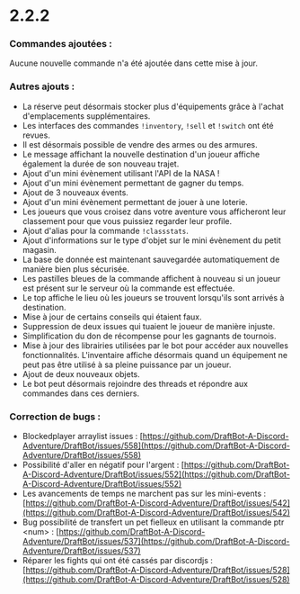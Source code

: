 # 2.2.2

### Commandes ajoutées :

Aucune nouvelle commande n'a été ajoutée dans cette mise à jour.

### Autres ajouts :

* La réserve peut désormais stocker plus d'équipements grâce à l'achat d'emplacements supplémentaires. 
* Les interfaces des commandes `!inventory`, `!sell` et `!switch` ont été revues. 
* Il est désormais possible de vendre des armes ou des armures. 
* Le message affichant la nouvelle destination d'un joueur affiche également la durée de son nouveau trajet. 
* Ajout d'un mini évènement utilisant l'API de la NASA ! 
* Ajout d'un mini évènement permettant de gagner du temps.
* Ajout de 3 nouveaux évents. 
* Ajout d'un mini évènement permettant de jouer à une loterie.
* Les joueurs que vous croisez dans votre aventure vous afficheront leur classement pour que vous puissiez regarder leur profile. 
* Ajout d'alias pour la commande `!classstats`.
* Ajout d'informations sur le type d'objet sur le mini évènement du petit magasin. 
* La base de donnée est maintenant sauvegardée automatiquement de manière bien plus sécurisée.
* Les pastilles bleues de la commande affichent à nouveau si un joueur est présent sur le serveur où la commande est effectuée. 
* Le top affiche le lieu où les joueurs se trouvent lorsqu'ils sont arrivés à destination. 
* Mise à jour de certains conseils qui étaient faux. 
* Suppression de deux issues qui tuaient le joueur de manière injuste.
* Simplification du don de récompense pour les gagnants de tournois. 
* Mise à jour des librairies utilisées par le bot pour accéder aux nouvelles fonctionnalités. L'inventaire affiche désormais quand un équipement ne peut pas être utilisé à sa pleine puissance par un joueur. 
* Ajout de deux nouveaux objets. 
* Le bot peut désormais rejoindre des threads et répondre aux commandes dans ces derniers.

### Correction de bugs :

* Blockedplayer arraylist issues : [https://github.com/DraftBot-A-Discord-Adventure/DraftBot/issues/558](https://github.com/DraftBot-A-Discord-Adventure/DraftBot/issues/558) 
* Possibilité d'aller en négatif pour l'argent : [https://github.com/DraftBot-A-Discord-Adventure/DraftBot/issues/552](https://github.com/DraftBot-A-Discord-Adventure/DraftBot/issues/552) 
* Les avancements de temps ne marchent pas sur les mini-events : [https://github.com/DraftBot-A-Discord-Adventure/DraftBot/issues/542](https://github.com/DraftBot-A-Discord-Adventure/DraftBot/issues/542)
* Bug possibilité de transfert un pet fielleux en utilisant la commande ptr \<num> : [https://github.com/DraftBot-A-Discord-Adventure/DraftBot/issues/537](https://github.com/DraftBot-A-Discord-Adventure/DraftBot/issues/537) 
* Réparer les fights qui ont été cassés par discordjs : [https://github.com/DraftBot-A-Discord-Adventure/DraftBot/issues/528](https://github.com/DraftBot-A-Discord-Adventure/DraftBot/issues/528)
